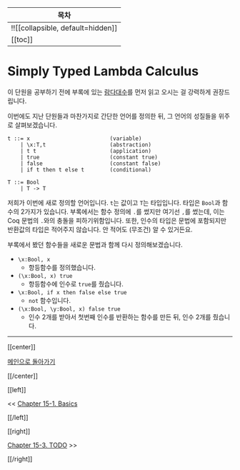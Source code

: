 | 목차 |
|-------------------|
|!![[collapsible, default=hidden]]  |
|[[toc]]|

# Simply Typed Lambda Calculus

이 단원을 공부하기 전에 부록에 있는 [람다대수](lambda.html)를 먼저 읽고 오시는 걸 강력하게 권장드립니다.

이번에도 지난 단원들과 마찬가지로 간단한 언어를 정의한 뒤, 그 언어의 성질들을 위주로 살펴보겠습니다.

```line_num
t ::= x                         (variable)
    | \x:T,t                    (abstraction)
    | t t                       (application)
    | true                      (constant true)
    | false                     (constant false)
    | if t then t else t        (conditional)

T ::= Bool
    | T -> T
```

저희가 이번에 새로 정의할 언어입니다. `t`는 값이고 `T`는 타입입니다. 타입은 `Bool`과 함수의 2가지가 있습니다. 부록에서는 함수 정의에 `.`를 썼지만 여기선 `,`를 썼는데, 이는 Coq 문법의 `.`와의 충돌을 피하기위함입니다. 또한, 인수의 타입은 문법에 포함되지만 반환값의 타입은 적어주지 않습니다. 안 적어도 (무조건) 알 수 있거든요.

부록에서 봤던 함수들을 새로운 문법과 함께 다시 정의해보겠습니다.

- `\x:Bool, x`
  - 항등함수를 정의했습니다.
- `(\x:Bool, x) true`
  - 항등함수에 인수로 `true`를 줬습니다.
- `\x:Bool, if x then false else true`
  - `not` 함수입니다.
- `(\x:Bool, \y:Bool, x) false true`
  - 인수 2개를 받아서 첫번째 인수를 반환하는 함수를 만든 뒤, 인수 2개를 줬습니다.

---

[[center]]

[메인으로 돌아가기](index.html)

[[/center]]

[[left]]

<< [Chapter 15-1. Basics](Chap15-1.html)

[[/left]]

[[right]]

[Chapter 15-3. TODO](Chap15-3.html) >>

[[/right]]